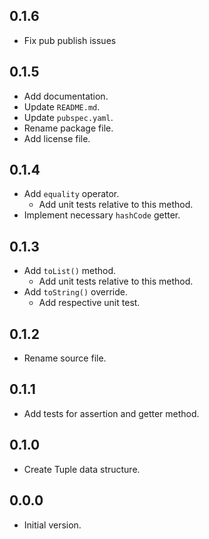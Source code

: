 ## 0.1.6

- Fix pub publish issues

## 0.1.5

- Add documentation.
- Update `README.md`.
- Update `pubspec.yaml`.
- Rename package file.
- Add license file.

## 0.1.4

- Add `equality` operator.
  - Add unit tests relative to this method.
- Implement necessary `hashCode` getter.

## 0.1.3

- Add `toList()` method.
  - Add unit tests relative to this method.
- Add `toString()` override.
  - Add respective unit test.

## 0.1.2

- Rename source file.

## 0.1.1

- Add tests for assertion and getter method.

## 0.1.0

- Create Tuple data structure.

## 0.0.0

- Initial version.
